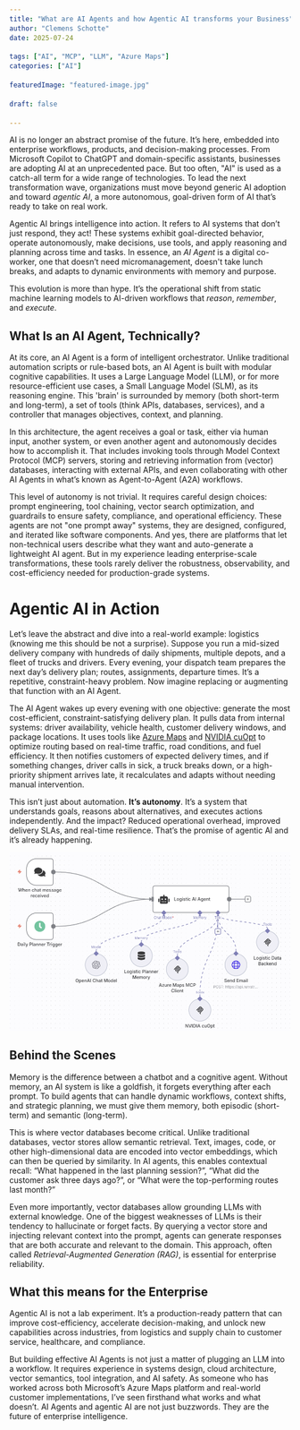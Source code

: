 ```yaml
---
title: "What are AI Agents and how Agentic AI transforms your Business"
author: "Clemens Schotte"
date: 2025-07-24

tags: ["AI", "MCP", "LLM", "Azure Maps"]
categories: ["AI"]

featuredImage: "featured-image.jpg"

draft: false

---
```


AI is no longer an abstract promise of the future. It’s here, embedded into enterprise workflows, products, and decision-making processes. From Microsoft Copilot to ChatGPT and domain-specific assistants, businesses are adopting AI at an unprecedented pace. But too often, "AI" is used as a catch-all term for a wide range of technologies. To lead the next transformation wave, organizations must move beyond generic AI adoption and toward *agentic AI*, a more autonomous, goal-driven form of AI that’s ready to take on real work.

Agentic AI brings intelligence into action. It refers to AI systems that don’t just respond, they act! These systems exhibit goal-directed behavior, operate autonomously, make decisions, use tools, and apply reasoning and planning across time and tasks. In essence, an *AI Agent* is a digital co-worker, one that doesn’t need micromanagement, doesn't take lunch breaks, and adapts to dynamic environments with memory and purpose.

This evolution is more than hype. It’s the operational shift from static machine learning models to AI-driven workflows that *reason*, *remember*, and *execute*.

## What Is an AI Agent, Technically?

At its core, an AI Agent is a form of intelligent orchestrator. Unlike traditional automation scripts or rule-based bots, an AI Agent is built with modular cognitive capabilities. It uses a Large Language Model (LLM), or for more resource-efficient use cases, a Small Language Model (SLM), as its reasoning engine. This 'brain' is surrounded by memory (both short-term and long-term), a set of tools (think APIs, databases, services), and a controller that manages objectives, context, and planning.

In this architecture, the agent receives a goal or task, either via human input, another system, or even another agent and autonomously decides how to accomplish it. That includes invoking tools through Model Context Protocol (MCP) servers, storing and retrieving information from (vector) databases, interacting with external APIs, and even collaborating with other AI Agents in what’s known as Agent-to-Agent (A2A) workflows.

This level of autonomy is not trivial. It requires careful design choices: prompt engineering, tool chaining, vector search optimization, and guardrails to ensure safety, compliance, and operational efficiency. These agents are not "one prompt away" systems, they are designed, configured, and iterated like software components. And yes, there are platforms that let non-technical users describe what they want and auto-generate a lightweight AI agent. But in my experience leading enterprise-scale transformations, these tools rarely deliver the robustness, observability, and cost-efficiency needed for production-grade systems.

# Agentic AI in Action

Let’s leave the abstract and dive into a real-world example: logistics (knowing me this should be not a surprise). Suppose you run a mid-sized delivery company with hundreds of daily shipments, multiple depots, and a fleet of trucks and drivers. Every evening, your dispatch team prepares the next day’s delivery plan; routes, assignments, departure times. It’s a repetitive, constraint-heavy problem. Now imagine replacing or augmenting that function with an AI Agent.

The AI Agent wakes up every evening with one objective: generate the most cost-efficient, constraint-satisfying delivery plan. It pulls data from internal systems: driver availability, vehicle health, customer delivery windows, and package locations. It uses tools like [Azure Maps](https://www.azuremaps.com/) and [NVIDIA cuOpt](https://clemens.ms/multi-itinerary-optimization/) to optimize routing based on real-time traffic, road conditions, and fuel efficiency. It then notifies customers of expected delivery times, and if something changes, driver calls in sick, a truck breaks down, or a high-priority shipment arrives late, it recalculates and adapts without needing manual intervention.

This isn’t just about automation. **It’s autonomy**. It’s a system that understands goals, reasons about alternatives, and executes actions independently. And the impact? Reduced operational overhead, improved delivery SLAs, and real-time resilience. That’s the promise of agentic AI and it’s already happening.

![AI Agent in n8n](ai_agent.png)

## Behind the Scenes

Memory is the difference between a chatbot and a cognitive agent. Without memory, an AI system is like a goldfish, it forgets everything after each prompt. To build agents that can handle dynamic workflows, context shifts, and strategic planning, we must give them memory, both episodic (short-term) and semantic (long-term).

This is where vector databases become critical. Unlike traditional databases, vector stores allow semantic retrieval. Text, images, code, or other high-dimensional data are encoded into vector embeddings, which can then be queried by similarity. In AI agents, this enables contextual recall: “What happened in the last planning session?”, “What did the customer ask three days ago?”, or “What were the top-performing routes last month?”

Even more importantly, vector databases allow grounding LLMs with external knowledge. One of the biggest weaknesses of LLMs is their tendency to hallucinate or forget facts. By querying a vector store and injecting relevant context into the prompt, agents can generate responses that are both accurate and relevant to the domain. This approach, often called *Retrieval-Augmented Generation (RAG)*, is essential for enterprise reliability.

## What this means for the Enterprise

Agentic AI is not a lab experiment. It’s a production-ready pattern that can improve cost-efficiency, accelerate decision-making, and unlock new capabilities across industries, from logistics and supply chain to customer service, healthcare, and compliance.

But building effective AI Agents is not just a matter of plugging an LLM into a workflow. It requires experience in systems design, cloud architecture, vector semantics, tool integration, and AI safety. As someone who has worked across both Microsoft’s Azure Maps platform and real-world customer implementations, I’ve seen firsthand what works and what doesn’t. AI Agents and agentic AI are not just buzzwords. They are the future of enterprise intelligence.